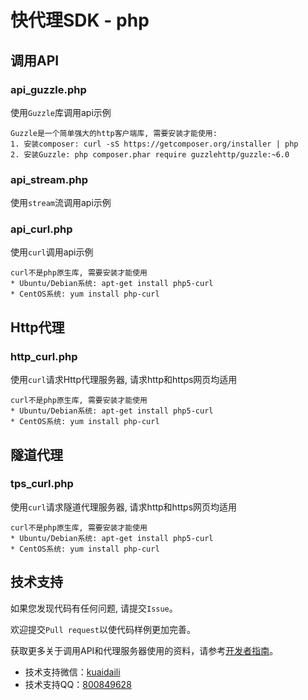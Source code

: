 # 快代理SDK - php

## 调用API
### api_guzzle.php
使用`Guzzle`库调用api示例
```
Guzzle是一个简单强大的http客户端库, 需要安装才能使用:
1. 安装composer: curl -sS https://getcomposer.org/installer | php
2. 安装Guzzle: php composer.phar require guzzlehttp/guzzle:~6.0
```

### api_stream.php
使用`stream`流调用api示例

### api_curl.php
使用`curl`调用api示例
```
curl不是php原生库, 需要安装才能使用
* Ubuntu/Debian系统: apt-get install php5-curl
* CentOS系统: yum install php-curl
```

## Http代理
### http_curl.php
使用`curl`请求Http代理服务器, 请求http和https网页均适用
```
curl不是php原生库, 需要安装才能使用
* Ubuntu/Debian系统: apt-get install php5-curl
* CentOS系统: yum install php-curl
```

## 隧道代理
### tps_curl.php
使用`curl`请求隧道代理服务器, 请求http和https网页均适用
```
curl不是php原生库, 需要安装才能使用
* Ubuntu/Debian系统: apt-get install php5-curl
* CentOS系统: yum install php-curl
```


## 技术支持
如果您发现代码有任何问题, 请提交`Issue`。

欢迎提交`Pull request`以使代码样例更加完善。

获取更多关于调用API和代理服务器使用的资料，请参考[开发者指南](https://help.kuaidaili.com/dev/api/)。

* 技术支持微信：<a href="https://img.kuaidaili.com/img/service_wx.jpg">kuaidaili</a>
* 技术支持QQ：<a href="http://q.url.cn/CDksXo?_type=wpa&qidian=true">800849628</a>
